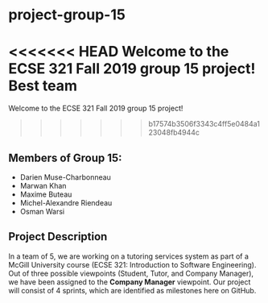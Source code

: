 # project-group-15
<<<<<<< HEAD
Welcome to the ECSE 321 Fall 2019 group 15 project! Best team 
=======
Welcome to the ECSE 321 Fall 2019 group 15 project! 
>>>>>>> b17574b3506f3343c4ff5e0484a123048fb4944c

## Members of Group 15:
* Darien Muse-Charbonneau
* Marwan Khan
* Maxime Buteau
* Michel-Alexandre Riendeau
* Osman Warsi

## Project Description
In a team of 5, we are working on a tutoring services system as part of a McGill University course (ECSE 321: Introduction to Software Engineering).
Out of three possible viewpoints (Student, Tutor, and Company Manager), we have been assigned to the **Company Manager** viewpoint.
Our project will consist of 4 sprints, which are identified as milestones here on GitHub.
